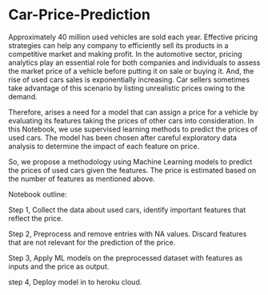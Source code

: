 # Car-Price-Prediction

Approximately 40 million used vehicles are sold each year. Effective pricing strategies can help any company to efficiently sell its products in a competitive market and making profit. In the automotive sector, pricing analytics play an essential role for both companies and individuals to assess the market price of a vehicle before putting it on sale or buying it. And, the rise of used cars sales is exponentially increasing. Car sellers sometimes take advantage of this scenario by listing unrealistic prices owing to the demand.

Therefore, arises a need for a model that can assign a price for a vehicle by evaluating its features taking the prices of other cars into consideration. In this Notebook, we use supervised learning methods to predict the prices of used cars. The model has been chosen after careful exploratory data analysis to determine the impact of each feature on price.

So, we propose a methodology using Machine Learning models to predict the prices of used cars given the features. The price is estimated based on the number of features as mentioned above.

Notebook outline:

Step 1,  Collect the data about used cars, identify important features that reflect the price.

Step 2,  Preprocess and remove entries with NA values. Discard features that are not relevant for the prediction of the price.

Step 3,  Apply ML models on the preprocessed dataset with features as inputs and the price as output.

step 4,  Deploy model in to heroku cloud.

